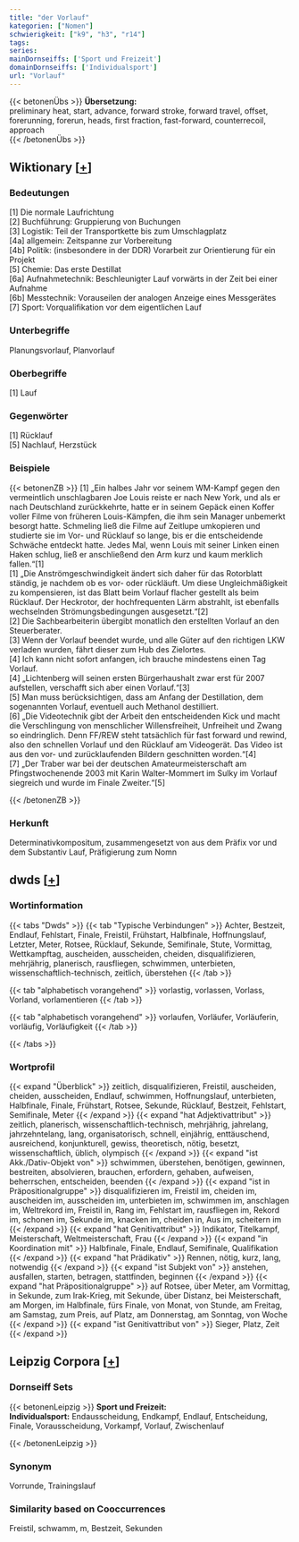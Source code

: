 ```yaml
---
title: "der Vorlauf"
kategorien: ["Nomen"]
schwierigkeit: ["k9", "h3", "r14"]
tags:
series:
mainDornseiffs: ['Sport und Freizeit']
domainDornseiffs: ['Individualsport']
url: "Vorlauf"
---
```


{{< betonenÜbs >}}
**Übersetzung:**  
preliminary heat, start, advance, forward stroke, forward travel, offset, forerunning, forerun, heads, first fraction, fast-forward, counterrecoil, approach  
{{< /betonenÜbs >}}

## Wiktionary [[+](https://de.wiktionary.org/wiki/Vorlauf)]

### Bedeutungen
[1] Die normale Laufrichtung  
[2] Buchführung: Gruppierung von Buchungen  
[3] Logistik: Teil der Transportkette bis zum Umschlagplatz  
[4a] allgemein: Zeitspanne zur Vorbereitung  
[4b] Politik: (insbesondere in der DDR) Vorarbeit zur Orientierung für ein Projekt  
[5] Chemie: Das erste Destillat  
[6a] Aufnahmetechnik: Beschleunigter Lauf vorwärts in der Zeit bei einer Aufnahme  
[6b] Messtechnik: Vorauseilen der analogen Anzeige eines Messgerätes  
[7] Sport: Vorqualifikation vor dem eigentlichen Lauf  

### Unterbegriffe
Planungsvorlauf, Planvorlauf  

### Oberbegriffe
[1] Lauf  

### Gegenwörter
[1] Rücklauf  
[5] Nachlauf, Herzstück  

### Beispiele
{{< betonenZB >}}
[1] „Ein halbes Jahr vor seinem WM-Kampf gegen den vermeintlich unschlagbaren Joe Louis reiste er nach New York, und als er nach Deutschland zurückkehrte, hatte er in seinem Gepäck einen Koffer voller Filme von früheren Louis-Kämpfen, die ihm sein Manager unbemerkt besorgt hatte. Schmeling ließ die Filme auf Zeitlupe umkopieren und studierte sie im Vor- und Rücklauf so lange, bis er die entscheidende Schwäche entdeckt hatte. Jedes Mal, wenn Louis mit seiner Linken einen Haken schlug, ließ er anschließend den Arm kurz und kaum merklich fallen.“[1]  
[1] „Die Anströmgeschwindigkeit ändert sich daher für das Rotorblatt ständig, je nachdem ob es vor- oder rückläuft. Um diese Ungleichmäßigkeit zu kompensieren, ist das Blatt beim Vorlauf flacher gestellt als beim Rücklauf. Der Heckrotor, der hochfrequenten Lärm abstrahlt, ist ebenfalls wechselnden Strömungsbedingungen ausgesetzt.“[2]  
[2] Die Sachbearbeiterin übergibt monatlich den erstellten Vorlauf an den Steuerberater.  
[3] Wenn der Vorlauf beendet wurde, und alle Güter auf den richtigen LKW verladen wurden, fährt dieser zum Hub des Zielortes.  
[4] Ich kann nicht sofort anfangen, ich brauche mindestens einen Tag Vorlauf.  
[4] „Lichtenberg will seinen ersten Bürgerhaushalt zwar erst für 2007 aufstellen, verschafft sich aber einen Vorlauf.“[3]  
[5] Man muss berücksichtigen, dass am Anfang der Destillation, dem sogenannten Vorlauf, eventuell auch Methanol destilliert.  
[6] „Die Videotechnik gibt der Arbeit den entscheidenden Kick und macht die Verschlingung von menschlicher Willensfreiheit, Unfreiheit und Zwang so eindringlich. Denn FF/REW steht tatsächlich für fast forward und rewind, also den schnellen Vorlauf und den Rücklauf am Videogerät. Das Video ist aus den vor- und zurücklaufenden Bildern geschnitten worden.“[4]  
[7] „Der Traber war bei der deutschen Amateurmeisterschaft am Pfingstwochenende 2003 mit Karin Walter-Mommert im Sulky im Vorlauf siegreich und wurde im Finale Zweiter.“[5]  

{{< /betonenZB >}}
### Herkunft
Determinativkompositum, zusammengesetzt von aus dem Präfix vor und dem Substantiv Lauf, Präfigierung zum Nomn  



## dwds [[+](https://www.dwds.de/wb/Vorlauf)]

### Wortinformation
{{< tabs "Dwds" >}}
{{< tab "Typische Verbindungen" >}}
Achter, Bestzeit, Endlauf, Fehlstart, Finale, Freistil, Frühstart, Halbfinale, Hoffnungslauf, Letzter, Meter, Rotsee, Rücklauf, Sekunde, Semifinale, Stute, Vormittag, Wettkampftag, auscheiden, ausscheiden, cheiden, disqualifizieren, mehrjährig, planerisch, rausfliegen, schwimmen, unterbieten, wissenschaftlich-technisch, zeitlich, überstehen
{{< /tab >}}

{{< tab "alphabetisch vorangehend" >}}
vorlastig, vorlassen, Vorlass, Vorland, vorlamentieren
{{< /tab >}}

{{< tab "alphabetisch vorangehend" >}}
vorlaufen, Vorläufer, Vorläuferin, vorläufig, Vorläufigkeit
{{< /tab >}}

{{< /tabs >}}

### Wortprofil
{{< expand "Überblick" >}} zeitlich, disqualifizieren, Freistil, auscheiden, cheiden, ausscheiden, Endlauf, schwimmen, Hoffnungslauf, unterbieten, Halbfinale, Finale, Frühstart, Rotsee, Sekunde, Rücklauf, Bestzeit, Fehlstart, Semifinale, Meter {{< /expand >}}
{{< expand "hat Adjektivattribut" >}} zeitlich, planerisch, wissenschaftlich-technisch, mehrjährig, jahrelang, jahrzehntelang, lang, organisatorisch, schnell, einjährig, enttäuschend, ausreichend, konjunkturell, gewiss, theoretisch, nötig, besetzt, wissenschaftlich, üblich, olympisch {{< /expand >}}
{{< expand "ist Akk./Dativ-Objekt von" >}} schwimmen, überstehen, benötigen, gewinnen, bestreiten, absolvieren, brauchen, erfordern, gehaben, aufweisen, beherrschen, entscheiden, beenden {{< /expand >}}
{{< expand "ist in Präpositionalgruppe" >}} disqualifizieren im, Freistil im, cheiden im, auscheiden im, ausscheiden im, unterbieten im, schwimmen im, anschlagen im, Weltrekord im, Freistil in, Rang im, Fehlstart im, rausfliegen im, Rekord im, schonen im, Sekunde im, knacken im, cheiden in, Aus im, scheitern im {{< /expand >}}
{{< expand "hat Genitivattribut" >}} Indikator, Titelkampf, Meisterschaft, Weltmeisterschaft, Frau {{< /expand >}}
{{< expand "in Koordination mit" >}} Halbfinale, Finale, Endlauf, Semifinale, Qualifikation {{< /expand >}}
{{< expand "hat Prädikativ" >}} Rennen, nötig, kurz, lang, notwendig {{< /expand >}}
{{< expand "ist Subjekt von" >}} anstehen, ausfallen, starten, betragen, stattfinden, beginnen {{< /expand >}}
{{< expand "hat Präpositionalgruppe" >}} auf Rotsee, über Meter, am Vormittag, in Sekunde, zum Irak-Krieg, mit Sekunde, über Distanz, bei Meisterschaft, am Morgen, im Halbfinale, fürs Finale, von Monat, von Stunde, am Freitag, am Samstag, zum Preis, auf Platz, am Donnerstag, am Sonntag, von Woche {{< /expand >}}
{{< expand "ist Genitivattribut von" >}} Sieger, Platz, Zeit {{< /expand >}}

## Leipzig Corpora [[+](https://corpora.uni-leipzig.de/en/res?word=Vorlauf&corpusId=deu_newscrawl-public_2018)]

### Dornseiff Sets
{{< betonenLeipzig >}}
**Sport und Freizeit:**  
**Individualsport:** Endausscheidung, Endkampf, Endlauf, Entscheidung, Finale, Vorausscheidung, Vorkampf, Vorlauf, Zwischenlauf  

{{< /betonenLeipzig >}}

### Synonym
Vorrunde, Trainingslauf


### Similarity based on Cooccurrences
Freistil, schwamm, m, Bestzeit, Sekunden

